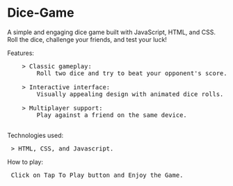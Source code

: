 # Dice-Game
A simple and engaging dice game built with JavaScript, HTML, and CSS. Roll the dice, challenge your friends, and test your luck!<br>


Features:<br>
<pre>
    > Classic gameplay:
        Roll two dice and try to beat your opponent's score.<br>
    > Interactive interface: 
        Visually appealing design with animated dice rolls.<br>
    > Multiplayer support: 
        Play against a friend on the same device.<br>
</pre>
Technologies used:<br>
   <pre> > HTML, CSS, and Javascript.<br></pre>
How to play:<br>
   <pre> Click on Tap To Play button and Enjoy the Game. <br></pre>
